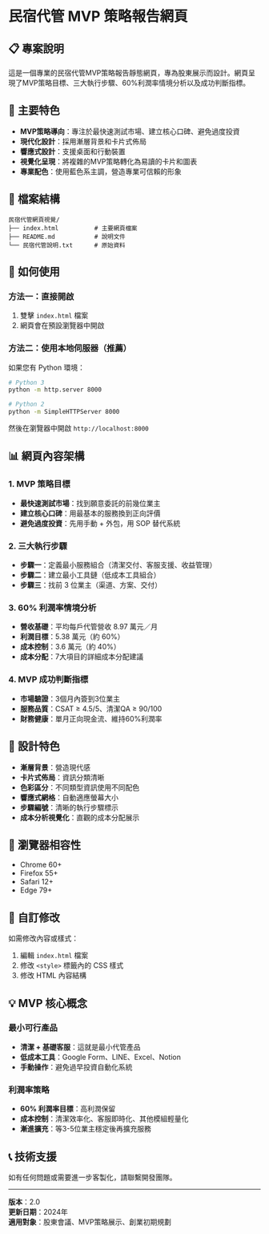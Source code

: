 # 民宿代管 MVP 策略報告網頁

## 📋 專案說明

這是一個專業的民宿代管MVP策略報告靜態網頁，專為股東展示而設計。網頁呈現了MVP策略目標、三大執行步驟、60%利潤率情境分析以及成功判斷指標。

## 🎯 主要特色

- **MVP策略導向**：專注於最快速測試市場、建立核心口碑、避免過度投資
- **現代化設計**：採用漸層背景和卡片式佈局
- **響應式設計**：支援桌面和行動裝置
- **視覺化呈現**：將複雜的MVP策略轉化為易讀的卡片和圖表
- **專業配色**：使用藍色系主調，營造專業可信賴的形象

## 📁 檔案結構

```
民宿代管網頁視覺/
├── index.html          # 主要網頁檔案
├── README.md           # 說明文件
└── 民宿代管說明.txt      # 原始資料
```

## 🚀 如何使用

### 方法一：直接開啟
1. 雙擊 `index.html` 檔案
2. 網頁會在預設瀏覽器中開啟

### 方法二：使用本地伺服器（推薦）
如果您有 Python 環境：
```bash
# Python 3
python -m http.server 8000

# Python 2
python -m SimpleHTTPServer 8000
```
然後在瀏覽器中開啟 `http://localhost:8000`

## 📊 網頁內容架構

### 1. MVP 策略目標
- **最快速測試市場**：找到願意委託的前幾位業主
- **建立核心口碑**：用最基本的服務換到正向評價
- **避免過度投資**：先用手動 + 外包，用 SOP 替代系統

### 2. 三大執行步驟
- **步驟一**：定義最小服務組合（清潔交付、客服支援、收益管理）
- **步驟二**：建立最小工具鏈（低成本工具組合）
- **步驟三**：找前 3 位業主（渠道、方案、交付）

### 3. 60% 利潤率情境分析
- **營收基礎**：平均每戶代管營收 8.97 萬元／月
- **利潤目標**：5.38 萬元（約 60%）
- **成本控制**：3.6 萬元（約 40%）
- **成本分配**：7大項目的詳細成本分配建議

### 4. MVP 成功判斷指標
- **市場驗證**：3個月內簽到3位業主
- **服務品質**：CSAT ≥ 4.5/5、清潔QA ≥ 90/100
- **財務健康**：單月正向現金流、維持60%利潤率

## 🎨 設計特色

- **漸層背景**：營造現代感
- **卡片式佈局**：資訊分類清晰
- **色彩區分**：不同類型資訊使用不同配色
- **響應式網格**：自動適應螢幕大小
- **步驟編號**：清晰的執行步驟標示
- **成本分析視覺化**：直觀的成本分配展示

## 📱 瀏覽器相容性

- Chrome 60+
- Firefox 55+
- Safari 12+
- Edge 79+

## 🔧 自訂修改

如需修改內容或樣式：
1. 編輯 `index.html` 檔案
2. 修改 `<style>` 標籤內的 CSS 樣式
3. 修改 HTML 內容結構

## 💡 MVP 核心概念

### 最小可行產品
- **清潔 + 基礎客服**：這就是最小代管產品
- **低成本工具**：Google Form、LINE、Excel、Notion
- **手動操作**：避免過早投資自動化系統

### 利潤率策略
- **60% 利潤率目標**：高利潤保留
- **成本控制**：清潔效率化、客服即時化、其他模組輕量化
- **漸進擴充**：等3-5位業主穩定後再擴充服務

## 📞 技術支援

如有任何問題或需要進一步客製化，請聯繫開發團隊。

---

**版本**：2.0  
**更新日期**：2024年  
**適用對象**：股東會議、MVP策略展示、創業初期規劃

